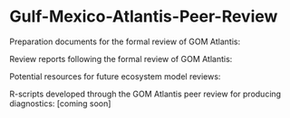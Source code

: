 # Gulf-Mexico-Atlantis-Peer-Review

Preparation documents for the formal review of GOM Atlantis:

Review reports following the formal review of GOM Atlantis:

Potential resources for future ecosystem model reviews:

R-scripts developed through the GOM Atlantis peer review for producing diagnostics:
[coming soon]
